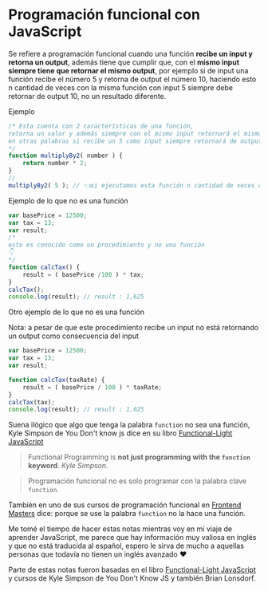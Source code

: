 # Programación funcional con JavaScript

Se refiere a programación funcional cuando una función **recibe un input y retorna un output**, además tiene que cumplir que, con el **mismo input siempre tiene que retornar el mismo output**, por ejemplo si de input una función recibe el número 5 y retorna de output el número 10, haciendo esto n cantidad de veces con la misma función con input 5 siempre debe retornar de output 10, no un resultado diferente.

Ejemplo

```js
/* Esta cuenta con 2 características de una función, 
retorna un valor y además siempre con el mismo input retornará el mismo output, 
en otras palabras si recibe un 5 como input siempre retornará de output 10
*/
function multiplyBy2( number ) {
    return number * 2;
}
//
multiplyBy2( 5 ); // 👈si ejecutamos esta función n cantidad de veces con input 5 siempre retornará 10
```

Ejemplo de lo que no es una función

```js
var basePrice = 12500;
var tax = 13;
var result;
/*
esto es conocido como un procedimiento y no una función
👇
*/
function calcTax() {
    result = ( basePrice /100 ) * tax;
}
calcTax();
console.log(result); // result : 1,625
```
Otro ejemplo de lo que no es una función

Nota: a pesar de que este procedimiento recibe un input no está retornando un output como consecuencia del input

```js
var basePrice = 12500;
var tax = 13;
var result;

function calcTax(taxRate) {
    result = ( basePrice / 100 ) * taxRate;
}
calcTax(tax);
console.log(result); // result : 1,625
```
Suena ilógico que algo que tenga la palabra `function` no sea una función, Kyle Simpson de You Don't know js dice en su libro [Functional-Light JavaScript](https://github.com/getify/Functional-Light-JS) 
>Functional Programming is **not just programming with the `function` keyword**. *Kyle Simpson*.

>Programación funcional no es solo programar con la palabra clave `function`.

También en uno de sus cursos de programación funcional en  [Frontend Masters](https://frontendmasters.com/courses/functional-javascript-v3/) dice: porque se use la palabra `function` no la hace una función.

Me tomé el tiempo de hacer estas notas mientras voy en mi viaje de aprender JavaScript, me parece que hay información muy valiosa en inglés y que no está traducida al español, espero le sirva de mucho a aquellas personas que todavía no tienen un inglés avanzado ❤️

Parte de estas notas fueron basadas en el libro [Functional-Light JavaScript](https://github.com/getify/Functional-Light-JS) y cursos de Kyle Simpson de You Don't Know JS y también Brian Lonsdorf.
